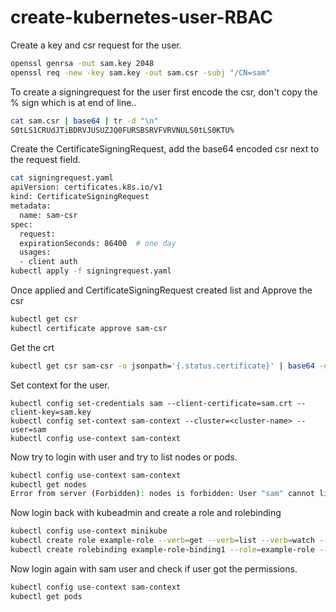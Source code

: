 # create-kubernetes-user-RBAC
Create a key and csr request for the user.

```bash
openssl genrsa -out sam.key 2048
openssl req -new -key sam.key -out sam.csr -subj "/CN=sam"
```
To create a signingrequest for the user first encode the csr, don't copy the % sign which is at end of line..
```bash
cat sam.csr | base64 | tr -d "\n"
S0tLS1CRUdJTiBDRVJUSUZJQ0FURSBSRVFVRVNULS0tLS0KTU%
```
Create the CertificateSigningRequest, add the base64 encoded csr next to the request field.
```bash
cat signingrequest.yaml
apiVersion: certificates.k8s.io/v1
kind: CertificateSigningRequest
metadata:
  name: sam-csr
spec:
  request: 
  expirationSeconds: 86400  # one day
  usages:
  - client auth
kubectl apply -f signingrequest.yaml
```

Once applied and CertificateSigningRequest created list and Approve the csr

```bash
kubectl get csr
kubectl certificate approve sam-csr
```
Get the crt
```bash
kubectl get csr sam-csr -o jsonpath='{.status.certificate}' | base64 -d > sam.crt
```
Set context for the user.
```
kubectl config set-credentials sam --client-certificate=sam.crt --client-key=sam.key
kubectl config set-context sam-context --cluster=<cluster-name> --user=sam
kubectl config use-context sam-context
```
Now try to login with user and try to list nodes or pods.
```bash
kubectl config use-context sam-context
kubectl get nodes
Error from server (Forbidden): nodes is forbidden: User "sam" cannot list resource "nodes" in API group "" at the cluster scope
```
Now login back with kubeadmin and create a role and rolebinding 
```bash
kubectl config use-context minikube
kubectl create role example-role --verb=get --verb=list --verb=watch --resource=pods --namespace=default
kubectl create rolebinding example-role-binding1 --role=example-role --user=sam
```
Now login again with sam user and check if user got the permissions.
```bash
kubectl config use-context sam-context
kubectl get pods
```
